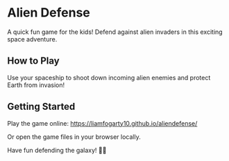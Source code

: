 # Alien Defense

A quick fun game for the kids! Defend against alien invaders in this exciting space adventure.

## How to Play

Use your spaceship to shoot down incoming alien enemies and protect Earth from invasion!

## Getting Started

Play the game online: https://liamfogarty10.github.io/aliendefense/

Or open the game files in your browser locally.

Have fun defending the galaxy! 🚀👾